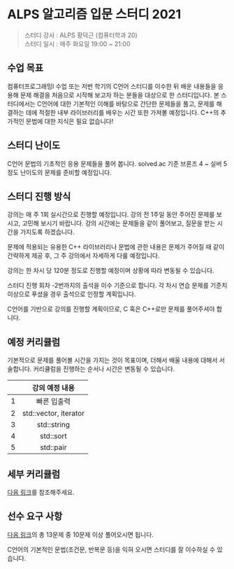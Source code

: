 # ALPS 알고리즘 입문 스터디 2021

> 스터디 강사 : ALPS 황덕근 (컴퓨터학과 20)<br>스터디 일시 : 매주 화요일 19:00 ~ 21:00

## 수업 목표

컴퓨터프로그래밍I 수업 또는 저번 학기의 C언어 스터디를 이수한 뒤 배운 내용들을 응용해 문제 해결을 처음으로 시작해 보고자 하는 분들을 대상으로 한 스터디입니다. 본 스터디에서는 C언어에 대한 기본적인 이해를 바탕으로 간단한 문제들을 풀고, 문제를 해결하는 데에 적절한 내부 라이브러리를 배우는 시간 또한 가져볼 예정입니다. C++의 추가적인 문법에 대한 지식은 필요 없습니다!

## 스터디 난이도

C언어 문법의 기초적인 응용 문제들을 풀어 봅니다. solved.ac 기준 브론즈 4 ~ 실버 5 정도 난이도의 문제를 준비할 예정입니다.

## 스터디 진행 방식

강의는 매 주 1회 실시간으로 진행할 예정입니다. 강의 전 1주일 동안 주어진 문제를 보시고, 고민해 보시기 바랍니다. 강의 시간에는 문제들을 같이 풀어보고, 질문을 받는 시간을 가지도록 하겠습니다.

문제에 적용되는 유용한 C++ 라이브러리나 문법에 관한 내용은 문제가 주어질 때 같이 간략하게 제공 후, 그 주 강의에서 자세하게 다룰 예정입니다.

강의는 한 차시 당 120분 정도로 진행할 예정이며 상황에 따라 변동될 수 있습니다.

스터디 진행 회차 -2번까지의 출석을 이수 기준으로 합니다. 각 차시 연습 문제를 기준치 이상으로 푸셨을 경우 출석으로 인정할 계획입니다.

C언어를 기반으로 강의를 진행할 계획이므로, C 혹은 C++로만 문제를 풀어주셔야 합니다.

## 예정 커리큘럼

기본적으로 문제를 풀어볼 시간을 가지는 것이 목표이며, 더해서 배울 내용에 대해서 서술합니다. 커리큘럼을 진행하는 순서나 시간은 변동될 수 있습니다.

|  |                 강의 예정 내용                 |
| :--: | :--------------------------------------------: |
|  1   |  빠른 입출력  |
|  2   |  std::vector, iterator  |
|  3   |  std::string  |
|  4   |  std::sort  |
|  5   |  std::pair  |

## 세부 커리큘럼

[다음 링크](https://github.com/ALPS-Study/Introduction/blob/master/2021-2R/0x00%20%EC%95%8C%EA%B3%A0%EB%A6%AC%EC%A6%98%20%EC%9E%85%EB%AC%B8%20%EC%8A%A4%ED%84%B0%EB%94%94/ps_study_2021.md)를 참조해주세요.

## 선수 요구 사항

[다음 링크](https://www.acmicpc.net/workbook/view/8853)의 총 13문제 중 10문제 이상 풀어오시면 됩니다.

C언어의 기본적인 문법(조건문, 반복문 등)을 익혀 오시면 스터디를 잘 이수하실 수 있습니다.

